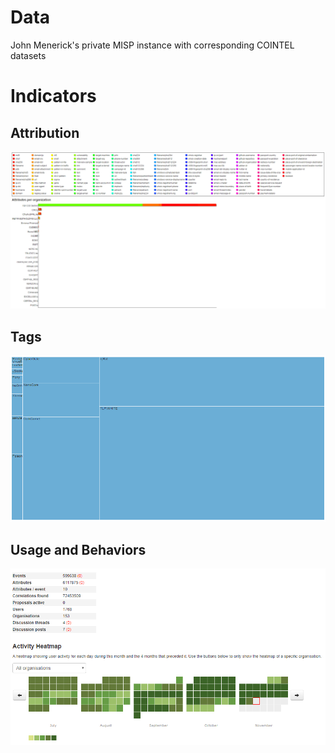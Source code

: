 # Data 
John Menerick's private MISP instance with corresponding COINTEL datasets

# Indicators 
## Attribution
![alt text][attribution]

[attribution]: https://github.com/cloudsriseup/IntelMetrics/raw/master/attributeschart.PNG "Attribution Chart"

## Tags
![alt text][tags]

[tags]: https://github.com/cloudsriseup/IntelMetrics/raw/master/tagtreechart.PNG "tags tree chart"



## Usage and Behaviors
![alt text][usage]

[usage]: https://github.com/cloudsriseup/IntelMetrics/raw/master/usageandbehaviors.PNG "Usage and behaviors chart"
